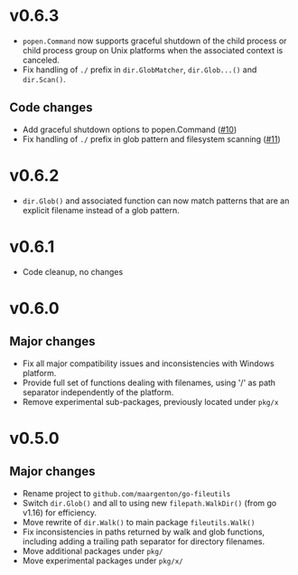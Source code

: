 # v0.6.3

- `popen.Command` now supports graceful shutdown of the child process or child
  process group on Unix platforms when the associated context is canceled.
- Fix handling of `./` prefix in `dir.GlobMatcher`, `dir.Glob...()` and
  `dir.Scan()`.

## Code changes

- Add graceful shutdown options to popen.Command ([#10](https://github.com/maargenton/go-fileutils/pull/10))
- Fix handling of `./` prefix in glob pattern and filesystem scanning ([#11](https://github.com/maargenton/go-fileutils/pull/11))


# v0.6.2

- `dir.Glob()` and associated function can now match patterns that are an
  explicit filename instead of a glob pattern.

# v0.6.1

- Code cleanup, no changes

# v0.6.0

## Major changes

- Fix all major compatibility issues and inconsistencies with Windows platform.
- Provide full set of functions dealing with filenames, using '/' as path
  separator independently of the platform.
- Remove experimental sub-packages, previously located under `pkg/x`

# v0.5.0

## Major changes

- Rename project to `github.com/maargenton/go-fileutils`
- Switch `dir.Glob()` and all to using new `filepath.WalkDir()` (from go v1.16)
  for efficiency.
- Move rewrite of `dir.Walk()` to main package `fileutils.Walk()`
- Fix inconsistencies in paths returned by walk and glob functions, including
  adding a trailing path separator for directory filenames.
- Move additional packages under `pkg/`
- Move experimental packages under `pkg/x/`
